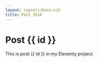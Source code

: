 ```yaml
---
layout: layouts/base.njk
title: Post 3510
---
```


# Post {{ id }}

This is post {{ id }} in my Eleventy project.
